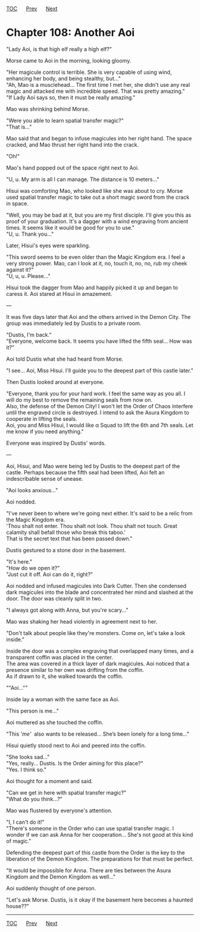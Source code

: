 [TOC](../readme.md)&nbsp;&nbsp;&nbsp;&nbsp;&nbsp;&nbsp;[Prev](section_0022.md)&nbsp;&nbsp;&nbsp;&nbsp;&nbsp;&nbsp;[Next](section_0024.md)



# Chapter 108: Another Aoi

"Lady Aoi, is that high elf really a high elf?"  
  
Morse came to Aoi in the morning, looking gloomy.  
  
"Her magicule control is terrible. She is very capable of using wind,
enhancing her body, and being stealthy, but..."  
"Ah, Mao is a musclehead... The first time I met her, she didn't use any
real magic and attacked me with incredible speed. That was pretty
amazing."  
"If Lady Aoi says so, then it must be really amazing."  
  
Mao was shrinking behind Morse.  
  
"Were you able to learn spatial transfer magic?"  
"That is..."  
  
Mao said that and began to infuse magicules into her right hand. The
space cracked, and Mao thrust her right hand into the crack.  
  
"Oh!"  
  
Mao's hand popped out of the space right next to Aoi.  
  
"U, u. My arm is all I can manage. The distance is 10 meters..."  
  
Hisui was comforting Mao, who looked like she was about to cry. Morse
used spatial transfer magic to take out a short magic sword from the
crack in space.  
  
"Well, you may be bad at it, but you are my first disciple. I'll give
you this as proof of your graduation. It's a dagger with a wind
engraving from ancient times. It seems like it would be good for you to
use."  
"U, u. Thank you..."  
  
Later, Hisui's eyes were sparkling.  
  
"This sword seems to be even older than the Magic Kingdom era. I feel a
very strong power. Mao, can I look at it, no, touch it, no, no, rub my
cheek against it?"  
"U, u, u. Please..."  
  
Hisui took the dagger from Mao and happily picked it up and began to
caress it. Aoi stared at Hisui in amazement.  
  
—  
  
It was five days later that Aoi and the others arrived in the Demon
City. The group was immediately led by Dustis to a private room.  
  
"Dustis, I'm back."  
"Everyone, welcome back. It seems you have lifted the fifth seal... How
was it?"  
  
Aoi told Dustis what she had heard from Morse.  
  
"I see... Aoi, Miss Hisui. I'll guide you to the deepest part of this
castle later."  
  
Then Dustis looked around at everyone.  
  
"Everyone, thank you for your hard work. I feel the same way as you all.
I will do my best to remove the remaining seals from now on.  
Also, the defense of the Demon City! I won't let the Order of Chaos
interfere until the engraved circle is destroyed. I intend to ask the
Asura Kingdom to cooperate in lifting the seals.  
Aoi, you and Miss Hisui, I would like α Squad to lift the 6th and 7th
seals. Let me know if you need anything."  
  
Everyone was inspired by Dustis' words.  
  
—  
  
Aoi, Hisui, and Mao were being led by Dustis to the deepest part of the
castle. Perhaps because the fifth seal had been lifted, Aoi felt an
indescribable sense of unease.  
  
"Aoi looks anxious..."  
  
Aoi nodded.  
  
"I've never been to where we're going next either. It's said to be a
relic from the Magic Kingdom era.  
'Thou shalt not enter. Thou shalt not look. Thou shalt not touch. Great
calamity shall befall those who break this taboo.'  
That is the secret text that has been passed down."  
  
Dustis gestured to a stone door in the basement.  
  
"It's here."  
"How do we open it?"  
"Just cut it off. Aoi can do it, right?"  
  
Aoi nodded and infused magicules into Dark Cutter. Then she condensed
dark magicules into the blade and concentrated her mind and slashed at
the door. The door was cleanly split in two.  
  
"I always got along with Anna, but you're scary..."  
  
Mao was shaking her head violently in agreement next to her.  
  
"Don't talk about people like they're monsters. Come on, let's take a
look inside."  
  
Inside the door was a complex engraving that overlapped many times, and
a transparent coffin was placed in the center.  
The area was covered in a thick layer of dark magicules. Aoi noticed
that a presence similar to her own was drifting from the coffin.  
As if drawn to it, she walked towards the coffin.  
  
""Aoi...""  
  
Inside lay a woman with the same face as Aoi.  
  
"This person is me..."  
  
Aoi muttered as she touched the coffin.  
  
"This *'me'*  also wants to be released... She’s been lonely for a long
time..."  
  
Hisui quietly stood next to Aoi and peered into the coffin.  
  
"She looks sad..."  
"Yes, really... Dustis. Is the Order aiming for this place?"  
"Yes. I think so."  
  
Aoi thought for a moment and said.  
  
"Can we get in here with spatial transfer magic?"  
"What do you think...?"  
  
Mao was flustered by everyone's attention.  
  
"I, I can't do it!"  
"There's someone in the Order who can use spatial transfer magic. I
wonder if we can ask Anna for her cooperation... She's not good at this
kind of magic."  
  
Defending the deepest part of this castle from the Order is the key to
the liberation of the Demon Kingdom. The preparations for that must be
perfect.  
  
"It would be impossible for Anna. There are ties between the Asura
Kingdom and the Demon Kingdom as well..."  
  
Aoi suddenly thought of one person.  
  
"Let's ask Morse. Dustis, is it okay if the basement here becomes a
haunted house??"  
  
  
  


---
[TOC](../readme.md)&nbsp;&nbsp;&nbsp;&nbsp;&nbsp;&nbsp;[Prev](section_0022.md)&nbsp;&nbsp;&nbsp;&nbsp;&nbsp;&nbsp;[Next](section_0024.md)

